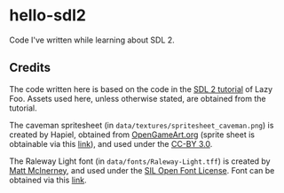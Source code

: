 # hello-sdl2
Code I've written while learning about SDL 2.

## Credits
The code written here is based on the code in the [SDL 2 tutorial](https://lazyfoo.net/tutorials/SDL/) of Lazy Foo. Assets used here, unless otherwise stated, are obtained from the tutorial.

The caveman spritesheet (in `data/textures/spritesheet_caveman.png`) is created by Hapiel, obtained from [OpenGameArt.org](https://opengameart.org/) (sprite sheet is obtainable via this [link](https://opengameart.org/content/running-caveman-spritesheet)), and used under the [CC-BY 3.0](https://creativecommons.org/licenses/by/3.0/).

The Raleway Light font (in `data/fonts/Raleway-Light.tff`) is created by [Matt McInerney](http://pixelspread.com/), and used under the [SIL Open Font License](https://scripts.sil.org/cms/scripts/page.php?site_id=nrsi&id=OFL). Font can be obtained via this [link](https://www.theleagueofmoveabletype.com/raleway).
